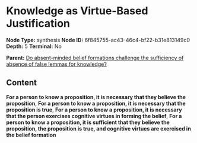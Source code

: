 # Knowledge as Virtue-Based Justification

**Node Type:** synthesis
**Node ID:** 6f845755-ac43-46c4-bf22-b31e813149c0
**Depth:** 5
**Terminal:** No

**Parent:** [Do absent-minded belief formations challenge the sufficiency of absence of false lemmas for knowledge?](do-absent-minded-belief-formations-challenge-the-sufficiency-of-absence-of-false-lemmas-for-knowledge-antithesis-1fed1ac5-be27-49a5-9096-17602b88bff5.md)

## Content

**For a person to know a proposition, it is necessary that they believe the proposition**, **For a person to know a proposition, it is necessary that the proposition is true**, **For a person to know a proposition, it is necessary that the person exercises cognitive virtues in forming the belief**, **For a person to know a proposition, it is sufficient that they believe the proposition, the proposition is true, and cognitive virtues are exercised in the belief formation**
